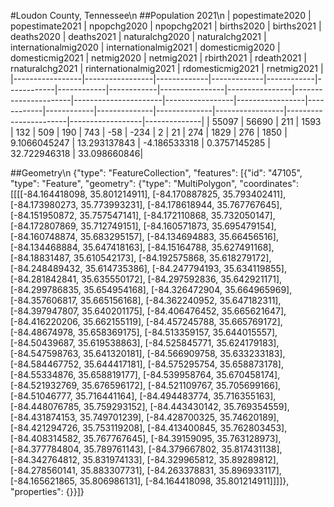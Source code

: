 #Loudon County, Tennessee\n
##Population 2021\n
| popestimate2020 | popestimate2021 | npopchg2020 | npopchg2021 | births2020 | births2021 | deaths2020 | deaths2021 | naturalchg2020 | naturalchg2021 | internationalmig2020 | internationalmig2021 | domesticmig2020 | domesticmig2021 | netmig2020 | netmig2021 |  rbirth2021  |  rdeath2021  | rnaturalchg2021 | rinternationalmig2021 | rdomesticmig2021 | rnetmig2021  |
|-----------------|-----------------|-------------|-------------|------------|------------|------------|------------|----------------|----------------|----------------------|----------------------|-----------------|-----------------|------------|------------|--------------|--------------|-----------------|-----------------------|------------------|--------------|
| 55097           | 56690           | 211         | 1593        | 132        | 509        | 190        | 743        | -58            | -234           | 2                    | 21                   | 274             | 1829            | 276        | 1850       | 9.1066045247 | 13.293137843 | -4.186533318    | 0.3757145285          | 32.722946318     | 33.098660846|

##Geometry\n
{"type": "FeatureCollection", "features": [{"id": "47105", "type": "Feature", "geometry": {"type": "MultiPolygon", "coordinates": [[[[-84.164418098, 35.801214911], [-84.170887825, 35.793402411], [-84.173980273, 35.773993231], [-84.178618944, 35.767767645], [-84.151950872, 35.757547141], [-84.172110868, 35.732050147], [-84.172807869, 35.712749151], [-84.160571873, 35.695479154], [-84.160748874, 35.683295157], [-84.134694883, 35.66456516], [-84.134468884, 35.647418163], [-84.15164788, 35.627491168], [-84.18831487, 35.610542173], [-84.192575868, 35.618279172], [-84.248489432, 35.614735386], [-84.247794193, 35.634119855], [-84.281842841, 35.635550172], [-84.297592836, 35.642921171], [-84.299786835, 35.654954168], [-84.326472904, 35.664965969], [-84.357606817, 35.665156168], [-84.362240952, 35.647182311], [-84.397947807, 35.640201175], [-84.406476452, 35.665621647], [-84.416220206, 35.662155119], [-84.457245788, 35.665769172], [-84.48674978, 35.658369175], [-84.513359157, 35.644015557], [-84.50439687, 35.619538863], [-84.525845771, 35.624179183], [-84.547598763, 35.641320181], [-84.566909758, 35.633233183], [-84.584467752, 35.644417181], [-84.575295754, 35.658873178], [-84.55334876, 35.658819177], [-84.539958764, 35.670458174], [-84.521932769, 35.676596172], [-84.521109767, 35.705699166], [-84.51046777, 35.716441164], [-84.494483774, 35.716355163], [-84.448076785, 35.759293152], [-84.443430142, 35.769354559], [-84.431874153, 35.749701239], [-84.428700325, 35.74620189], [-84.421294726, 35.753119208], [-84.413400845, 35.762803453], [-84.408314582, 35.767767645], [-84.39159095, 35.763128973], [-84.377784804, 35.789761143], [-84.379667802, 35.817431138], [-84.342764812, 35.831974133], [-84.329965812, 35.89289812], [-84.278560141, 35.883307731], [-84.263378831, 35.896933117], [-84.165621865, 35.806986131], [-84.164418098, 35.801214911]]]]}, "properties": {}}]}
